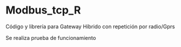 ﻿# Modbus_tcp_R
Código y librería para Gateway Híbrido con repetición por radio/Gprs

Se realiza prueba de funcionamiento 
